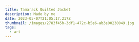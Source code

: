 ```yaml
---
title: Tamarack Quilted Jacket
description: Made by me
date: 2023-05-07T21:05:17.217Z
thumbnail: /images/2783f45b-3df1-472c-b5e6-ab3e00230049.jpg
tags:
  - art
---
```

